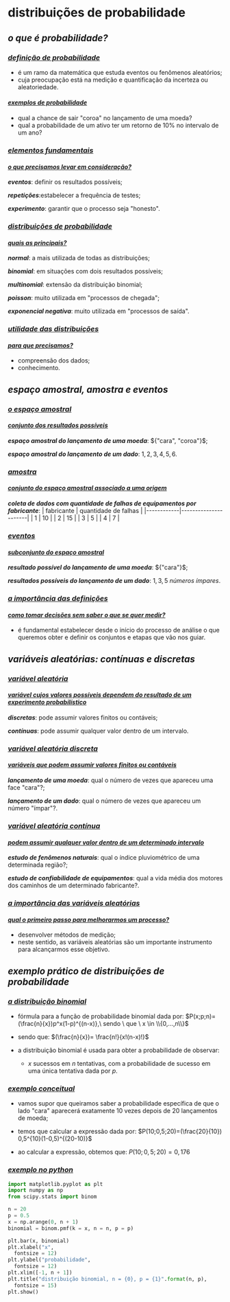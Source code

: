 # distribuições de probabilidade
## *o que é probabilidade?*
### <ins>*definição de probabilidade*</ins>
- é um ramo da matemática que estuda eventos ou fenômenos aleatórios;
- cuja preocupação está na medição e quantificação da incerteza ou aleatoriedade.

#### <ins>*exemplos de probabilidade*</ins>
- qual a chance de sair "coroa" no lançamento de uma moeda?
- qual a probabilidade de um ativo ter um retorno de 10% no intervalo de um ano?

### <ins>*elementos fundamentais*</ins>
#### <ins>*o que precisamos levar em consideração?*</ins>
***eventos***: definir os resultados possíveis;

***repetições***:estabelecer a frequência de testes;

***experimento***: garantir que o processo seja "honesto".

### <ins>*distribuições de probabilidade*</ins>
#### <ins>*quais as principais?*</ins>
***normal***: a mais utilizada de todas as distribuições;

***binomial***: em situações com dois resultados possíveis;

***multinomial***: extensão da distribuição binomial;

***poisson***: muito utilizada em "processos de chegada";

***exponencial negativa***: muito utilizada em "processos de saída".

### <ins>*utilidade das distribuições*</ins>
#### <ins>*para que precisamos?*</ins>
- compreensão dos dados;
- conhecimento.

## *espaço amostral, amostra e eventos*
### <ins>*o espaço amostral*</ins>
#### <ins>*conjunto dos resultados possíveis*</ins>
***espaço amostral do lançamento de uma moeda***: ${"cara", "coroa"}$;

***espaço amostral do lançamento de um dado***: ${1, 2, 3, 4, 5, 6}$.

### <ins>*amostra*</ins>
#### <ins>*conjunto do espaço amostral associado a uma origem*</ins>
***coleta de dados com quantidade de falhas de equipamentos por fabricante***:
| fabricante | quantidade de falhas |
|------------|----------------------|
| 1          | 10                   |
| 2          | 15                   |
| 3          | 5                    |
| 4          | 7                    |

### <ins>*eventos*</ins>
#### <ins>*subconjunto do espaço amostral*</ins>
***resultado possível do lançamento de uma moeda***: ${"cara"}$;

***resultados possíveis do lançamento de um dado***: ${1, 3, 5} \ números \ ímpares$.

### <ins>*a importância das definições*</ins>
#### <ins>*como tomar decisões sem saber o que se quer medir?*</ins>
- é fundamental estabelecer desde o início do processo de análise o que queremos obter e definir os conjuntos e etapas que vão nos guiar.

## *variáveis aleatórias: contínuas e discretas*
### <ins>*variável aleatória*</ins>
#### <ins>*variável cujos valores possíveis dependem do resultado de um experimento probabilístico*</ins>
***discretas***: pode assumir valores finitos ou contáveis;

***contínuas***: pode assumir qualquer valor dentro de um intervalo.

### <ins>*variável aleatória discreta*</ins>
#### <ins>*variáveis que podem assumir valores finitos ou contáveis*</ins>
***lançamento de uma moeda***: qual o número de vezes que apareceu uma face "cara"?;

***lançamento de um dado***: qual o número de vezes que apareceu um número "ímpar"?.

### <ins>*variável aleatória contínua*</ins>
#### <ins>*podem assumir qualquer valor dentro de um determinado intervalo*</ins>
***estudo de fenômenos naturais***: qual o índice pluviométrico de uma determinada região?;

***estudo de confiabilidade de equipamentos***: qual a vida média dos motores dos caminhos de um determinado fabricante?.

### <ins>*a importância das variáveis aleatórias*</ins>
#### <ins>*qual o primeiro passo para melhorarmos um processo?*</ins>
- desenvolver métodos de medição;
- neste sentido, as variáveis aleatórias são um importante instrumento para alcançarmos esse objetivo.

## *exemplo prático de distribuições de probabilidade*
### <ins>*a distribuição binomial*</ins>
- fórmula para a função de probabilidade binomial dada por:
$P(x;p;n)=(\frac{n}{x})p^x(1-p)^{(n-x)},\ sendo \ que \ x \in \\{0,...,n\\}$

- sendo que:
$(\frac{n}{x})= \frac{n!}{x!(n-x)!}$

- a distribuição binomial é usada para obter a probabilidade de observar:
  - $x$ sucessos em $n$ tentativas, com a probabilidade de sucesso em uma única tentativa dada por $p$.

### <ins>*exemplo conceitual*</ins>
- vamos supor que queiramos saber a probabilidade específica de que o lado "cara" aparecerá exatamente 10 vezes depois de 20 lançamentos de moeda;
- temos que calcular a expressão dada por: 
$P(10;0,5;20)=(\frac{20}{10}) 0,5^{10}(1-0,5)^{(20-10)}$

- ao calcular a expressão, obtemos que:
$P(10;0,5;20)=0,176$

### <ins>*exemplo no python*</ins>
````python
import matplotlib.pyplot as plt
import numpy as np
from scipy.stats import binom

n = 20
p = 0.5
x = np.arange(0, n + 1)
binomial = binom.pmf(k = x, n = n, p = p)

plt.bar(x, binomial)
plt.xlabel("x", 
  fontsize = 12)
plt.ylabel("probabilidade", 
  fontsize = 12)
plt.xlim([-1, n + 1])
plt.title("distribuição binomial, n = {0}, p = {1}".format(n, p), 
  fontsize = 15)
plt.show()
````